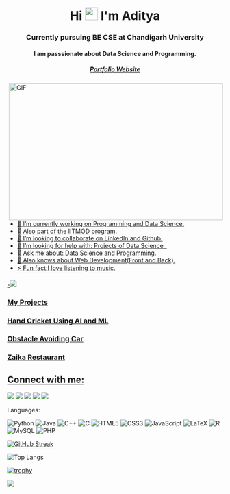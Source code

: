 <h1 align="center">Hi <img src="https://raw.githubusercontent.com/MartinHeinz/MartinHeinz/master/wave.gif" width="30px"> I'm Aditya</h1>

<h3 align="center">Currently pursuing BE CSE at Chandigarh University</h3>

<h4 align="center"> I am passsionate about Data Science and Programming.</h4>

<h5 align="center"> <a href="https://adinarayanreloaded.github.io/Adiwebsite/"> Portfolio Website </h5>

<img align="right" alt="GIF" src="https://github.com/abhisheknaiidu/abhisheknaiidu/blob/master/code.gif?raw=true" width="500" height="320" />

- 🔭 I’m currently working on Programming and Data Science.
- 🌱 Also part of the IITMOD program.
- 🤗 I’m looking to collaborate on LinkedIn and Github.
- 🤔 I’m looking for help with: Projects of Data Science .
- 💬 Ask me about: Data Science and Programming.
- 🤩 Also knows about Web Development(Front and Back).
- ⚡ Fun fact:I love listening to music.


-![](https://visitor-badge.laobi.icu/badge?page_id=Adinarayanreloaded.Adinarayanreloaded)


<h3 align="left">My Projects<h3>

<h3 align="left"><a href="https://www.linkedin.com/feed/update/urn:li:activity:6758670408322494464">Hand Cricket Using AI and ML</h3>

<h3 align="left"><a href="https://www.linkedin.com/feed/update/urn:li:activity:6798576503119495168">Obstacle Avoiding Car</h3>
  
<h3 align="left"><a href="https://www.linkedin.com/feed/update/urn:li:activity:6822094927632093184">Zaika Restaurant</h3>

## Connect with me:
<p align="left">

<a href = "https://www.linkedin.com/in/adityanarayansharma/"><img src="https://img.icons8.com/fluent/48/000000/linkedin.png"/></a>
<a href = "https://github.com/Adinarayanreloaded/"><img src="https://img.icons8.com/ios-filled/50/000000/github.png"/></a>
<a href = "https://www.instagram.com/adityansharma5/"><img src="https://img.icons8.com/fluency/48/000000/instagram-new.png"/></a>
<a href = "https://www.hackerrank.com/Adinarayanhr05"><img src="https://img.icons8.com/windows/32/000000/hackerrank.png"/></a>
<a href = "https://www.codechef.com/users/adicc05"><img src="https://img.icons8.com/ios/50/000000/codechef.png"/></a>

Languages:

![Python](https://img.shields.io/badge/python-3670A0?style=for-the-badge&logo=python&logoColor=ffdd54)
![Java](https://img.shields.io/badge/java-%23ED8B00.svg?style=for-the-badge&logo=java&logoColor=white)
![C++](https://img.shields.io/badge/c++-%2300599C.svg?style=for-the-badge&logo=c%2B%2B&logoColor=white)
![C](https://img.shields.io/badge/c-%2300599C.svg?style=for-the-badge&logo=c&logoColor=white)
![HTML5](https://img.shields.io/badge/html5-%23E34F26.svg?style=for-the-badge&logo=html5&logoColor=white)
![CSS3](https://img.shields.io/badge/css3-%231572B6.svg?style=for-the-badge&logo=css3&logoColor=white)
![JavaScript](https://img.shields.io/badge/javascript-%23323330.svg?style=for-the-badge&logo=javascript&logoColor=%23F7DF1E)
![LaTeX](https://img.shields.io/badge/latex-%23008080.svg?style=for-the-badge&logo=latex&logoColor=white)
![R](https://img.shields.io/badge/r-%23276DC3.svg?style=for-the-badge&logo=r&logoColor=white)
![MySQL](https://img.shields.io/badge/mysql-%2300f.svg?style=for-the-badge&logo=mysql&logoColor=white)
![PHP](https://img.shields.io/badge/php-%23777BB4.svg?style=for-the-badge&logo=php&logoColor=white)

  
[![GitHub Streak](https://github-readme-streak-stats.herokuapp.com/?user=Adinarayanreloaded)](https://git.io/streak-stats) 

![Top Langs](https://github-readme-stats.vercel.app/api/top-langs/?username=Adinarayanreloaded&theme=tokyonight)

[![trophy](https://github-profile-trophy.vercel.app/?username=Adinarayanreloaded&theme=onedark)](https://github.com/ryo-ma/github-profile-trophy)

<img src="https://github-readme-stats.vercel.app/api?username=Adinarayanreloaded&&show_icons=true&title_color=ffffff&icon_color=bb2acf&text_color=daf7dc&bg_color=151515">

